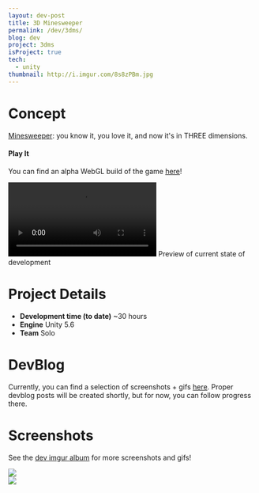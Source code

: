 ```yaml
---
layout: dev-post
title: 3D Minesweeper
permalink: /dev/3dms/
blog: dev
project: 3dms
isProject: true
tech:
  - unity
thumbnail: http://i.imgur.com/8s8zPBm.jpg
---
```


# Concept
[Minesweeper](https://en.wikipedia.org/wiki/Minesweeper_(video_game)): you know it, you love it, and now it's in THREE dimensions.

#### Play It

You can find an alpha WebGL build of the game [here](https://developer.cloud.unity3d.com/share/bkHtJMNwrG/)!

<video src="https://i.imgur.com/8LyXkyo.mp4" loop controls></video>
<label>Preview of current state of development</label>

# Project Details

- **Development time (to date)** ~30 hours
- **Engine** Unity 5.6
- **Team** Solo

# DevBlog

Currently, you can find a selection of screenshots + gifs [here](http://imgur.com/a/sq3tz). Proper devblog posts will be created shortly, but for now, you can follow progress there.

# Screenshots

See the [dev imgur album](http://imgur.com/a/sq3tz) for more screenshots and gifs!

<div class="screenshots">
	<div><img src="http://i.imgur.com/8s8zPBm.jpg" /></div>
	<div><img src="http://i.imgur.com/yfxiiPx.jpg" /></div>
</div>
